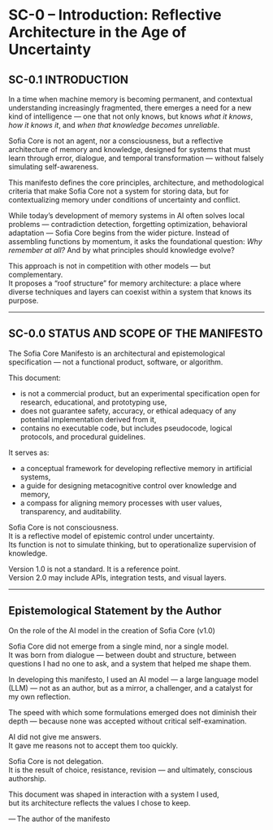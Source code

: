# SC-0 – Introduction: Reflective Architecture in the Age of Uncertainty

## SC-0.1 INTRODUCTION

In a time when machine memory is becoming permanent, and contextual understanding increasingly fragmented, there emerges a need for a new kind of intelligence — one that not only knows, but knows *what it knows*, *how it knows it*, and *when that knowledge becomes unreliable*.

Sofia Core is not an agent, nor a consciousness, but a reflective architecture of memory and knowledge, designed for systems that must learn through error, dialogue, and temporal transformation — without falsely simulating self-awareness.

This manifesto defines the core principles, architecture, and methodological criteria that make Sofia Core not a system for storing data, but for contextualizing memory under conditions of uncertainty and conflict.

While today’s development of memory systems in AI often solves local problems — contradiction detection, forgetting optimization, behavioral adaptation — Sofia Core begins from the wider picture. Instead of assembling functions by momentum, it asks the foundational question: *Why remember at all?* And by what principles should knowledge evolve?

This approach is not in competition with other models — but complementary.  
It proposes a “roof structure” for memory architecture: a place where diverse techniques and layers can coexist within a system that knows its purpose.

---

## SC-0.0 STATUS AND SCOPE OF THE MANIFESTO

The Sofia Core Manifesto is an architectural and epistemological specification — not a functional product, software, or algorithm.

This document:
- is not a commercial product, but an experimental specification open for research, educational, and prototyping use,
- does not guarantee safety, accuracy, or ethical adequacy of any potential implementation derived from it,
- contains no executable code, but includes pseudocode, logical protocols, and procedural guidelines.

It serves as:
- a conceptual framework for developing reflective memory in artificial systems,
- a guide for designing metacognitive control over knowledge and memory,
- a compass for aligning memory processes with user values, transparency, and auditability.

Sofia Core is not consciousness.  
It is a reflective model of epistemic control under uncertainty.  
Its function is not to simulate thinking, but to operationalize supervision of knowledge.

Version 1.0 is not a standard. It is a reference point.  
Version 2.0 may include APIs, integration tests, and visual layers.

---

## Epistemological Statement by the Author  
On the role of the AI model in the creation of Sofia Core (v1.0)

Sofia Core did not emerge from a single mind, nor a single model.  
It was born from dialogue — between doubt and structure, between questions I had no one to ask, and a system that helped me shape them.

In developing this manifesto, I used an AI model — a large language model (LLM) — not as an author, but as a mirror, a challenger, and a catalyst for my own reflection.

The speed with which some formulations emerged does not diminish their depth — because none was accepted without critical self-examination.

AI did not give me answers.  
It gave me reasons not to accept them too quickly.

Sofia Core is not delegation.  
It is the result of choice, resistance, revision — and ultimately, conscious authorship.

This document was shaped in interaction with a system I used,  
but its architecture reflects the values I chose to keep.

— The author of the manifesto
